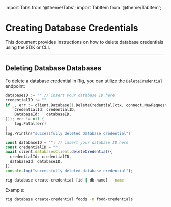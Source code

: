 import Tabs from '@theme/Tabs';
import TabItem from '@theme/TabItem';

# Creating Database Credentials

This document provides instructions on how to delete database credentials using the SDK or CLI.

<hr class="solid" />

## Deleting Database Databases

To delete a database credential in Rig, you can utilize the `DeleteCredential` endpoint:

<Tabs>
<TabItem value="go" label="Golang SDK">

```go
databaseID := "" // insert your database ID here
credentialID := ""
if _, err := client.Database().DeleteCredential(ctx, connect.NewRequest(&database.DeleteCredentialRequest{
    CredentialId: credentialID,
    DatabaseId:   databaseID,
})); err != nil {
    log.Fatal(err)
}
log.Println("successfully deleted database credential")
```

</TabItem>
<TabItem value="typescript" label="Typescript SDK">

```typescript
const databaseID = ""; // insert your database ID here
const credentialID = "";
await client.databasesClient.deleteCredential({
  credentialId: credentialID,
  databaseId: databaseID,
});
console.log("successfully deleted database credential");
```

</TabItem>
<TabItem value="cli" label="CLI">

```sh
rig database create-credential [id | db-name] --name
```

Example:

```sh
rig database create-credential foods -n food-credentials
```

</TabItem>
</Tabs>
